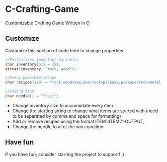 # C-Crafting-Game
Customizable Crafting Game Written in C

## Customize
Customize this section of code here to change properties
```c
//Initializes important variables
char inventory[51] = {0};
strcat(inventory, "rock, wood");

//Every possible recipe
char recipes[120] = "rock:wood>axe;axe:rock>pickaxe;pickaxe:rock>metal;axe:wood>seed;wood:metal>shovel;shovel:rock>dirt;dirt:seed>fruit";

//Ending item
char needle[] = "fruit";
```
- Change inventory size to accomodate every item
- Change the starting string to change what items are started with (need to be separated by comma and space for formatting)
- Add or remove recipes using the format ITEM1:ITEM2>OUTPUT;
- Change the needle to alter the win condition

## Have fun
If you have fun, consider starring the project to support! :)
